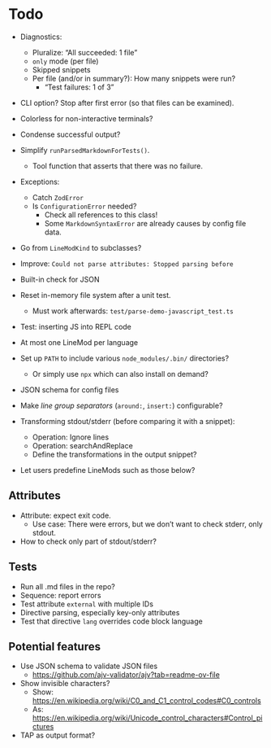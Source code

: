 # Todo

* Diagnostics:
  * Pluralize: “All succeeded: 1 file”
  * `only` mode (per file)
  * Skipped snippets
  * Per file (and/or in summary?): How many snippets were run?
    * “Test failures: 1 of 3”
* CLI option? Stop after first error (so that files can be examined).
* Colorless for non-interactive terminals?
* Condense successful output?
* Simplify `runParsedMarkdownForTests()`.
  * Tool function that asserts that there was no failure.


* Exceptions:
  * Catch `ZodError`
  * Is `ConfigurationError` needed?
    * Check all references to this class!
    * Some `MarkdownSyntaxError` are already causes by config file data.
* Go from `LineModKind` to subclasses?
* Improve: `Could not parse attributes: Stopped parsing before`
* Built-in check for JSON
* Reset in-memory file system after a unit test.
  * Must work afterwards: `test/parse-demo-javascript_test.ts`
* Test: inserting JS into REPL code
* At most one LineMod per language
* Set up `PATH` to include various `node_modules/.bin/` directories?
  * Or simply use `npx` which can also install on demand?
* JSON schema for config files
* Make _line group separators_ (`around:`, `insert:`) configurable?
* Transforming stdout/stderr (before comparing it with a snippet):
  * Operation: Ignore lines
  * Operation: searchAndReplace
  * Define the transformations in the output snippet?
* Let users predefine LineMods such as those below?

<!--marktest id="asyncTest" around:
function test(_name, callback) {
  return callback();
}
•••
await test();
-->

<!--marktest id="callbackTest" around:
function test(_name, callback) {
  return callback((err) => {
    if (err) {
      throw err;
    }
    process.exit();
  });
}
•••
test();
-->

## Attributes

* Attribute: expect exit code.
  * Use case: There were errors, but we don’t want to check stderr, only stdout.
* How to check only part of stdout/stderr?

## Tests

* Run all .md files in the repo?
* Sequence: report errors 
* Test attribute `external` with multiple IDs
* Directive parsing, especially key-only attributes
* Test that directive `lang` overrides code block language

## Potential features

* Use JSON schema to validate JSON files
  * https://github.com/ajv-validator/ajv?tab=readme-ov-file
* Show invisible characters?
  * Show: https://en.wikipedia.org/wiki/C0_and_C1_control_codes#C0_controls
  * As: https://en.wikipedia.org/wiki/Unicode_control_characters#Control_pictures
* TAP as output format?
